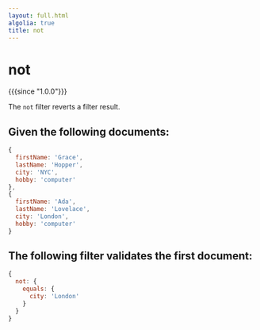 ```yaml
---
layout: full.html
algolia: true
title: not
---
```


# not

{{{since "1.0.0"}}}

The `not` filter reverts a filter result.

## Given the following documents:

```javascript
{
  firstName: 'Grace',
  lastName: 'Hopper',
  city: 'NYC',
  hobby: 'computer'
},
{
  firstName: 'Ada',
  lastName: 'Lovelace',
  city: 'London',
  hobby: 'computer'
}
```

## The following filter validates the first document:

```javascript
{
  not: {
    equals: {
      city: 'London'
    }
  }
}
```
